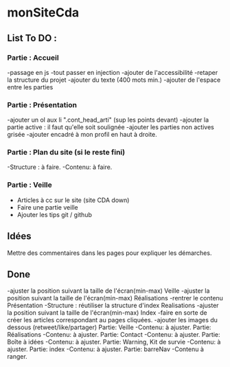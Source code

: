 # monSiteCda

## List To DO :

### Partie : Accueil

-passage en js
-tout passer en injection
-ajouter de l'accessibilité
-retaper la structure du projet
-ajouter du texte (400 mots min.)
-ajouter de l'espace entre les parties

### Partie : Présentation

-ajouter un ol aux li ".cont_head_arti" (sup les points devant)
-ajouter la partie active : il faut qu'elle soit soulignée
-ajouter les parties non actives grisée
-ajouter encadré à mon profil en haut à droite.

### Partie : Plan du site (si le reste fini)

-Structure : à faire.
-Contenu: à faire.

### Partie : Veille

- Articles à cc sur le site (site CDA down)
- Faire une partie veille
- Ajouter les tips git / github

## Idées

Mettre des commentaires dans les pages pour expliquer les démarches.

## Done

-ajuster la position suivant la taille de l'écran(min-max) Veille
-ajuster la position suivant la taille de l'écran(min-max) Réalisations
-rentrer le contenu Présentation
-Structure : réutiliser la structure d'index Realisations
-ajuster la position suivant la taille de l'écran(min-max) Index
-faire en sorte de créer les articles correspondant au pages cliquées.
-ajouter les images du dessous (retweet/like/partager)
Partie: Veille
-Contenu: à ajuster.
Partie: Réalisations
-Contenu: à ajuster.
Partie: Contact
-Contenu: à ajuster.
Partie: Boîte à idées
-Contenu: à ajuster.
Partie: Warning, Kit de survie
-Contenu: à ajuster.
Partie: index
-Contenu: à ajuster.
Partie: barreNav
-Contenu à ranger.
